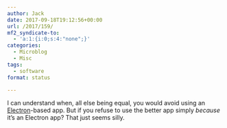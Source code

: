 ```yaml
---
author: Jack
date: 2017-09-18T19:12:56+00:00
url: /2017/159/
mf2_syndicate-to:
  - 'a:1:{i:0;s:4:"none";}'
categories:
  - Microblog
  - Misc
tags:
  - software
format: status

---
```

I can understand when, all else being equal, you would avoid using an [Electron][1]-based app. But if you refuse to use the better app simply _because_ it&#8217;s an Electron app? That just seems silly.

 [1]: https://electron.atom.io